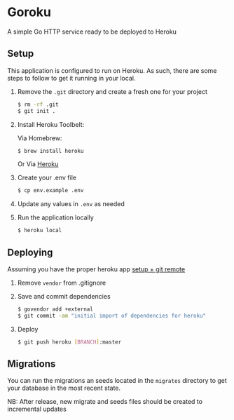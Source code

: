 # Goroku
A simple Go HTTP service ready to be deployed to Heroku

## Setup
This application is configured to run on Heroku. As such, there are some steps
to follow to get it running in your local.

1. Remove the `.git` directory and create a fresh one for your project

    ```sh
    $ rm -rf .git
    $ git init .
    ```
1. Install Heroku Toolbelt:

    Via Homebrew:

    ```sh
    $ brew install heroku
    ```

    Or Via [Heroku][1]

1. Create your .env file

    ```sh
    $ cp env.example .env
    ```

1. Update any values in `.env` as needed

1. Run the application locally

    ```sh
    $ heroku local
    ```

## Deploying
Assuming you have the proper heroku app [setup + git remote][2]

1. Remove `vendor` from .gitignore

1. Save and commit dependencies

    ```sh
    $ govendor add +external
    $ git commit -am "initial import of dependencies for heroku"
    ```

1. Deploy

    ```sh
    $ git push heroku [BRANCH]:master
    ```

## Migrations
You can run the migrations an seeds located in the `migrates` directory to get your database in the most recent state.

NB: After release, new migrate and seeds files should be created to incremental updates

[1]: https://toolbelt.heroku.com/
[2]: https://devcenter.heroku.com/articles/creating-apps